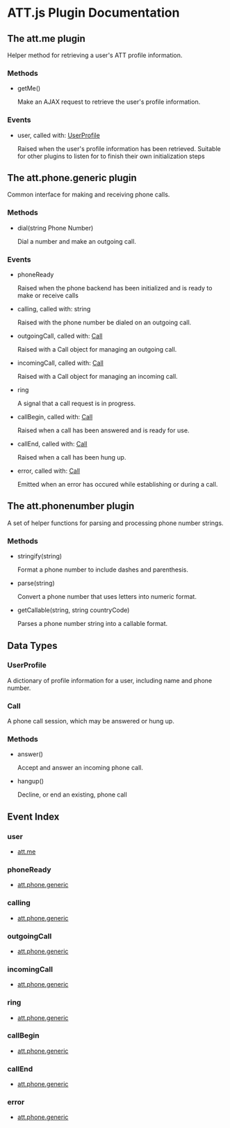 # ATT.js Plugin Documentation

## The att.me plugin

Helper method for retrieving a user's ATT profile information.

### Methods

  - getMe()

    Make an AJAX request to retrieve the user's profile information.

### Events

  - <a id="att.me-event-user"></a>user, called with: [UserProfile](#att.me-datatype-UserProfile)

    Raised when the user's profile information has been retrieved. Suitable for other plugins to listen for to finish their own initialization steps

## The att.phone.generic plugin

Common interface for making and receiving phone calls.

### Methods

  - dial(string Phone Number)

    Dial a number and make an outgoing call.

### Events

  - <a id="att.phone.generic-event-phoneReady"></a>phoneReady

    Raised when the phone backend has been initialized and is ready to make or receive calls

  - <a id="att.phone.generic-event-calling"></a>calling, called with: string

    Raised with the phone number be dialed on an outgoing call.

  - <a id="att.phone.generic-event-outgoingCall"></a>outgoingCall, called with: [Call](#att.phone.generic-datatype-Call)

    Raised with a Call object for managing an outgoing call.

  - <a id="att.phone.generic-event-incomingCall"></a>incomingCall, called with: [Call](#att.phone.generic-datatype-Call)

    Raised with a Call object for managing an incoming call.

  - <a id="att.phone.generic-event-ring"></a>ring

    A signal that a call request is in progress.

  - <a id="att.phone.generic-event-callBegin"></a>callBegin, called with: [Call](#att.phone.generic-datatype-Call)

    Raised when a call has been answered and is ready for use.

  - <a id="att.phone.generic-event-callEnd"></a>callEnd, called with: [Call](#att.phone.generic-datatype-Call)

    Raised when a call has been hung up.

  - <a id="att.phone.generic-event-error"></a>error, called with: [Call](#att.phone.generic-datatype-Call)

    Emitted when an error has occured while establishing or during a call.

## The att.phonenumber plugin

A set of helper functions for parsing and processing phone number strings.

### Methods

  - stringify(string)

    Format a phone number to include dashes and parenthesis.
  - parse(string)

    Convert a phone number that uses letters into numeric format.
  - getCallable(string, string countryCode)

    Parses a phone number string into a callable format.

## Data Types

### <a id="att.me-datatype-UserProfile"></a>UserProfile

A dictionary of profile information for a user, including name and phone number.

### <a id="att.phone.generic-datatype-Call"></a>Call

A phone call session, which may be answered or hung up.

### Methods

  - answer()

    Accept and answer an incoming phone call.
  - hangup()

    Decline, or end an existing, phone call

## Event Index

### user
  - [att.me](att.me)

### phoneReady
  - [att.phone.generic](att.phone.generic)

### calling
  - [att.phone.generic](att.phone.generic)

### outgoingCall
  - [att.phone.generic](att.phone.generic)

### incomingCall
  - [att.phone.generic](att.phone.generic)

### ring
  - [att.phone.generic](att.phone.generic)

### callBegin
  - [att.phone.generic](att.phone.generic)

### callEnd
  - [att.phone.generic](att.phone.generic)

### error
  - [att.phone.generic](att.phone.generic)
